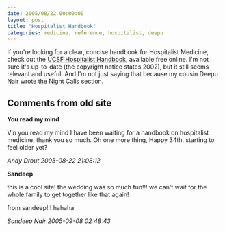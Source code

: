 ```yaml
---
date: 2005/08/22 00:00:00
layout: post
title: "Hospitalist Handbook"
categories: medicine, reference, hospitalist, deepu
---
```


If you're looking for a clear, concise handbook for Hospitalist Medicine, check out the [UCSF Hospitalist Handbook](http://medicine.ucsf.edu/education/resed/handbook/index.html), available free online. I'm not sure it's up-to-date (the copyright notice states 2002), but it still seems relevant and useful. And I'm not just saying that because my cousin Deepu Nair wrote the [Night Calls](http://medicine.ucsf.edu/education/resed/handbook/HospH2002_C1.htm) section.

<div id="comment-box">
<h2>Comments from old site</h2>

<div class="one-comment">
<p><b>You read my mind</b></p>
<p>
Vin you read my mind I have been waiting for a handbook on hospitalist
medicine, thank you so much. Oh one more thing, Happy 34th, starting
to feel older yet?
</p>
<address class="signature">
<span class="author">Andy Drout</span>
<span class="date">2005-08-22 21:08:12</span>
</address>
</div>

<div class="one-comment">
<p><b>Sandeep</b></p>
<p>
this is a cool site!  the wedding was so much fun!!! we can't wait for
the whole family to get together like that again!
</p>

<p>
from sandeep!!! hahaha
</p>
<address class="signature">
<span class="author">Sandeep Nair</span>
<span class="date">2005-09-08 02:48:43</span>
</address>
</div>

</div>
